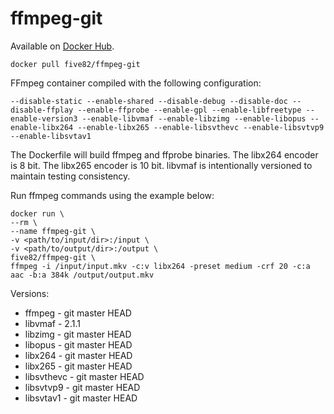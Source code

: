 # ffmpeg-git

Available on [Docker Hub][1].

```docker pull five82/ffmpeg-git```

FFmpeg container compiled with the following configuration:

```--disable-static --enable-shared --disable-debug --disable-doc --disable-ffplay --enable-ffprobe --enable-gpl --enable-libfreetype --enable-version3 --enable-libvmaf --enable-libzimg --enable-libopus --enable-libx264 --enable-libx265 --enable-libsvthevc --enable-libsvtvp9 --enable-libsvtav1```

The Dockerfile will build ffmpeg and ffprobe binaries. The libx264 encoder is 8 bit. The libx265 encoder is 10 bit. libvmaf is intentionally versioned to maintain testing consistency.

Run ffmpeg commands using the example below:

    docker run \
    --rm \
    --name ffmpeg-git \
    -v <path/to/input/dir>:/input \
    -v <path/to/output/dir>:/output \
    five82/ffmpeg-git \
    ffmpeg -i /input/input.mkv -c:v libx264 -preset medium -crf 20 -c:a aac -b:a 384k /output/output.mkv

Versions:

- ffmpeg      - git master HEAD
- libvmaf    - 2.1.1
- libzimg    - git master HEAD
- libopus    - git master HEAD
- libx264    - git master HEAD
- libx265    - git master HEAD
- libsvthevc - git master HEAD
- libsvtvp9  - git master HEAD
- libsvtav1  - git master HEAD

[1]: https://hub.docker.com/r/five82/ffmpeg-git/ "ffmpeg-git"
